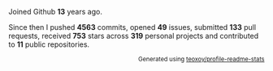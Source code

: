 Joined Github **13** years ago.

Since then I pushed **4563** commits, opened **49** issues, submitted **133** pull requests, received **753** stars across **319** personal projects and contributed to **11** public repositories.

<p align="right"><sub>Generated using <a href="https://github.com/marketplace/actions/profile-readme-stats">teoxoy/profile-readme-stats</a></sub></p>
